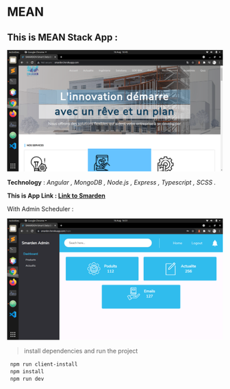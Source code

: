  # MEAN

## This is MEAN Stack App :

![alt Home](./Screenshot.png)

 **Technology** : *Angular , MongoDB , Node.js , Express , Typescript , SCSS .*

**This is App Link : [Link to Smarden](https://smarden.herokuapp.com/)**

With Admin Scheduler :

![alt Home](./Screenshot2.png)


> install dependencies and run the project
 ```bash
  npm run client-install
  npm install
  npm run dev
 ```



